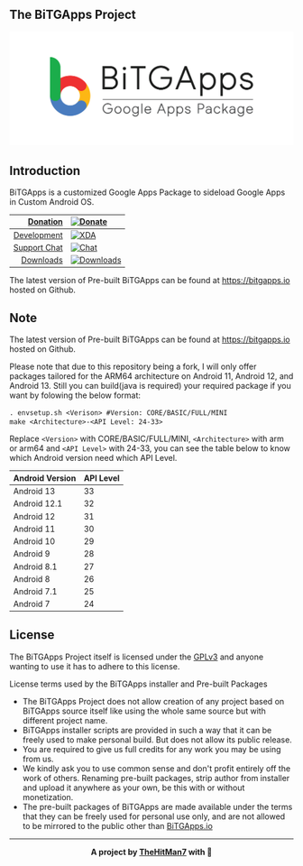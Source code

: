 ## The BiTGApps Project

![](banner.png)

## Introduction

BiTGApps is a customized Google Apps Package to sideload Google Apps in Custom Android OS.

| [Donation](https://www.paypal.me/kartikverma443) | [![Donate](https://img.shields.io/badge/Donate-on%20PayPal-brightgreen?style=flat-square)](https://www.paypal.me/kartikverma443) |
| ---: | :--- |
| [Development](https://forum.xda-developers.com/t/custom-gapps-bitgapps-for-android.4012165/) | [![XDA](https://img.shields.io/badge/Development-on%20XDA-orange?style=flat-square)](https://forum.xda-developers.com/t/custom-gapps-bitgapps-for-android.4012165/) |
| [Support Chat](https://t.me/bitgapps_official) | [![Chat](https://img.shields.io/badge/Chat-on%20Telegram-blueviolet?style=flat-square)](https://t.me/BiTGAppsChat) |
| [Downloads](https://bitgapps.io) | [![Downloads](https://img.shields.io/github/downloads/BiTGApps/BiTGApps-Release/total?style=social)](https://bitgapps.io) |

The latest version of Pre-built BiTGApps can be found at https://bitgapps.io hosted on Github.

## Note

The latest version of Pre-built BiTGApps can be found at https://bitgapps.io hosted on Github.

Please note that due to this repository being a fork, I will only offer packages tailored for the ARM64 architecture on Android 11, Android 12, and Android 13. Still you can build(java is required) your required package if you want by folowing the below format:

```
. envsetup.sh <Verison> #Version: CORE/BASIC/FULL/MINI
make <Architecture>-<API Level: 24-33>
```
Replace ```<Version>``` with CORE/BASIC/FULL/MINI, ```<Architecture>``` with arm or arm64 and ```<API Level>``` with 24-33, you can see the table below to know which Android version need which API Level.

| Android Version | API Level |
| --- | --- |
| Android 13 | 33 |
| Android 12.1 | 32 |
| Android 12 | 31 |
| Android 11 | 30 |
| Android 10 | 29 |
| Android 9 | 28 |
| Android 8.1 | 27 |
| Android 8 | 26 |
| Android 7.1 | 25 |
| Android 7 | 24 |


## License

The BiTGApps Project itself is licensed under the [GPLv3](https://www.gnu.org/licenses/gpl-3.0.txt) and anyone wanting to use it has to adhere to this license.

License terms used by the BiTGApps installer and Pre-built Packages

   * The BiTGApps Project does not allow creation of any project based on BiTGApps source itself like using the whole same source but with different project name.
   * BiTGApps installer scripts are provided in such a way that it can be freely used to make personal build. But does not allow its public release.
   * You are required to give us full credits for any work you may be using from us.
   * We kindly ask you to use common sense and don't profit entirely off the work of others. Renaming pre-built packages, strip author from installer and upload it anywhere as your own, be this with or without monetization.
   * The pre-built packages of BiTGApps are made available under the terms that they can be freely used for personal use only, and are not allowed to be mirrored to the public other than [BiTGApps.io](https://BiTGApps.io)

***

<div align="center">
  <b>A project by <a href="https://thehitman7.github.io">TheHitMan7</a> with <span>&#128150;</span></b>
</div>
